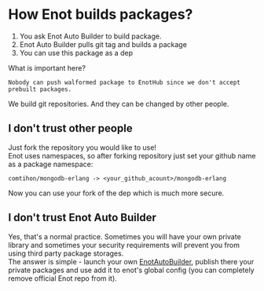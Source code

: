 # How Enot builds packages?
1. You ask Enot Auto Builder to build package.
2. Enot Auto Builder pulls git tag and builds a package
3. You can use this package as a dep

What is important here?  

    Nobody can push walformed package to EnotHub since we don't accept prebuilt packages.
We build git repositories. And they can be changed by other people.

## I don't trust other people
Just fork the repository you would like to use!  
Enot uses namespaces, so after forking repository just set your github name as a 
package namespace:

    comtihon/mongodb-erlang -> <your_github_acount>/mongodb-erlang
Now you can use your fork of the dep which is much more secure.

## I don't trust Enot Auto Builder
Yes, that's a normal practice. Sometimes you will have your own private library and
sometimes your security requirements will prevent you from using third party 
package storages.  
The answer is simple - launch your own [EnotAutoBuilder](https://github.com/comtihon/enot_auto_builder),
publish there your private packages and use add it to enot's global config (you can completely remove
official Enot repo from it).